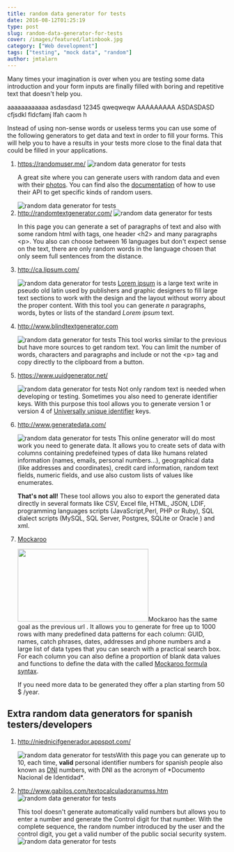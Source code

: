 ```yaml
---
title: random data generator for tests
date: 2016-08-12T01:25:19
type: post
slug: random-data-generator-for-tests
cover: /images/featured/latinbook.jpg
category: ["Web development"]
tags: ["testing", "mock data", "random"]
author: jmtalarn
---
```


Many times your imagination is over when you are testing some data introduction and your form inputs are finally filled with boring and repetitive text that doesn't help you.

<warning> aaaaaaaaaaaa asdasdasd 12345 qweqweqw AAAAAAAAA ASDASDASD cfjsdkl fldcfamj lfah caom h</warning>

Instead of using non-sense words or useless terms you can use some of the following generators to get data and text in order to fill your forms. This will help you to have a results in your tests more close to the final data that could be filled in your applications.

<!--more-->

<ol>
<li><a href="https://randomuser.me/">https://randomuser.me/</a> <img title="" src="../images/Random-User-Generator-_-Home.png" alt="random data generator for tests" />

A great site where you can generate users with random data and even with their <a href="https://randomuser.me/photos">photos</a>. You can find also the <a href="https://randomuser.me/documentation">documentation</a> of how to use their API to get specific kinds of random users.

<img title="" src="../images/Random-User-Generator-_-Photos.png" alt="random data generator for tests" />

</li>

<li><a href="http://randomtextgenerator.com/">http://randomtextgenerator.com/</a> <img title="" src="../images/Get-random-text-for-web-or-typography-1.png" alt="random data generator for tests" />

In this page you can generate a set of paragraphs of text and also with some random html with tags, one header &lt;h2&gt; and many paragraphs &lt;p&gt;. You also can choose between 16 languages but don't expect sense on the text, there are only random words in the language chosen that only seem full sentences from the distance.</li>

<li><a href="http://ca.lipsum.com/">http://ca.lipsum.com/</a>

<img title="" src="../images/Lorem-Ipsum---All-the-facts---Lipsum-generator.png" alt="random data generator for tests" /> <a href="https://en.wikipedia.org/wiki/Lorem_ipsum">Lorem ipsum</a> is a large text write in pseudo old latin used by publishers and graphic designers to fill large text sections to work with the design and the layout without worry about the proper content. With this tool you can generate _n_ paragraphs, words, bytes or lists of the standard _Lorem ipsum_ text.</li>

<li><a href="http://www.blindtextgenerator.com">http://www.blindtextgenerator.com</a>

<img title="" src="../images/BlindText-Generator-_-Lorem-ipsum-for-webdesigners-__.png" alt="random data generator for tests" /> This tool works similar to the previous but have more sources to get random text. You can limit the number of words, characters and paragraphs and include or not the &lt;p&gt; tag and copy directly to the clipboard from a button.</li>

<li><a href="https://www.uuidgenerator.net/">https://www.uuidgenerator.net/</a>

<img title="" src="../images/Online-UUID-Generator-Tool.png" alt="random data generator for tests" /> Not only random text is needed when developing or testing. Sometimes you also need to generate identifier keys. With this purpose this tool allows you to generate version 1 or version 4 of <a href="https://en.wikipedia.org/wiki/Universally_unique_identifier">Universally unique identifier</a> keys.</li>

<li><a href="http://www.generatedata.com/">http://www.generatedata.com/</a>

<img title="" src="../images/Generatedata_com.png" alt="random data generator for tests" /> This online generator will do most work you need to generate data. It allows you to create sets of data with columns containing predefeined types of data like humans related information (names, emails, personal numbers...), geographical data (like addresses and coordinates), credit card information, random text fields, numeric fields, and use also custom lists of values like enumerates.

**That's not all!** These tool allows you also to export the generated data directly in several formats like CSV, Excel file, HTML, JSON, LDIF, programming languages scripts (JavaScript,Perl, PHP or Ruby), SQL dialect scripts (MySQL, SQL Server, Postgres, SQLite or Oracle ) and xml.</li>

<li id="mockaroo"><a href="https://mockaroo.com/">Mockaroo</a>

<img class="size-medium aligncenter" src="../images/Mockaroo-Random-Data-Generator-_-CSV-_-JSON-_-SQL-_-Excel-300x167.png" alt="" width="300" height="167" />Mockaroo has the same goal as the previous url . It allows you to generate for free up to 1000 rows with many predefined data patterns for each column: GUID, names, catch phrases, dates, addresses and phone numbers and a large list of data types that you can search with a practical search box. For each column you can also define a proportion of blank data values and functions to define the data with the called <a href="https://mockaroo.com/help/formulas" target="_blank" rel="noopener noreferrer">Mockaroo formula syntax</a>.

If you need more data to be generated they offer a plan starting from 50 $ /year.</li>

</ol>

<h2>Extra random data generators for spanish testers/developers</h2>
<ol>
<li><a href="http://niednicifgenerador.appspot.com/">http://niednicifgenerador.appspot.com/</a>

<img title="" src="../images/Herramienta-generaci-n-aleatoria-de-documentos-DNI--NIE-y-CIF-online.png" alt="random data generator for tests" />With this page you can generate up to 10, each time, **valid** personal identifier numbers for spanish people also known as <a href="https://en.wikipedia.org/wiki/Documento_Nacional_de_Identidad">DNI</a> numbers, with DNI as the acronym of \*Documento Nacional de Identidad\*.</li>

<li><a href="http://www.gabilos.com/textocalculadoranumss.htm">http://www.gabilos.com/textocalculadoranumss.htm</a> <img title="" src="../images/calculadoranumss.png" alt="random data generator for tests" />

This tool doesn't generate automatically valid numbers but allows you to enter a number and generate the Control digit for that number. With the complete sequence, the random number introduced by the user and the control digit, you get a valid number of the public social security system.
<img src="../images/y7Hm9.jpg" alt="random data generator for tests" />

</li>
</ol>
